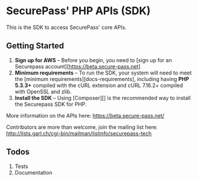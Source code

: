 SecurePass' PHP APIs (SDK)
==========================

This is the SDK to access SecurePass' core APIs.

## Getting Started

1. **Sign up for AWS** – Before you begin, you need to [sign up for an Securepass account][https://beta.secure-pass.net]
1. **Minimum requirements** – To run the SDK, your system will need to meet the [minimum
   requirements][docs-requirements], including having **PHP 5.3.3+** compiled with the cURL extension and cURL 7.16.2+
   compiled with OpenSSL and zlib.
1. **Install the SDK** – Using [Composer][] is the recommended way to install the Securepass SDK for PHP.

More information on the APIs here:
https://beta.secure-pass.net/

Contributors are more than welcome, join the mailing list here:
http://lists.garl.ch/cgi-bin/mailman/listinfo/securepass-tech


## Todos

1. Tests
1. Documentation

